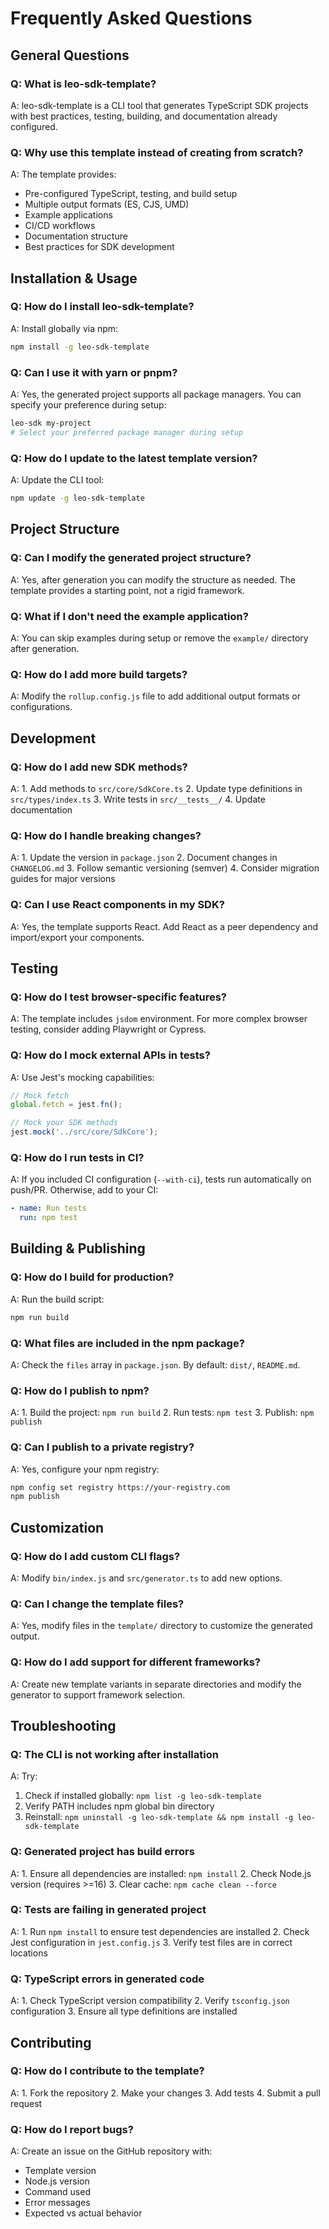 # Frequently Asked Questions

## General Questions

### Q: What is leo-sdk-template?
A: leo-sdk-template is a CLI tool that generates TypeScript SDK projects with best practices, testing, building, and documentation already configured.

### Q: Why use this template instead of creating from scratch?
A: The template provides:
- Pre-configured TypeScript, testing, and build setup
- Multiple output formats (ES, CJS, UMD)
- Example applications
- CI/CD workflows
- Documentation structure
- Best practices for SDK development

## Installation & Usage

### Q: How do I install leo-sdk-template?
A: Install globally via npm:
```bash
npm install -g leo-sdk-template
```

### Q: Can I use it with yarn or pnpm?
A: Yes, the generated project supports all package managers. You can specify your preference during setup:
```bash
leo-sdk my-project
# Select your preferred package manager during setup
```

### Q: How do I update to the latest template version?
A: Update the CLI tool:
```bash
npm update -g leo-sdk-template
```

## Project Structure

### Q: Can I modify the generated project structure?
A: Yes, after generation you can modify the structure as needed. The template provides a starting point, not a rigid framework.

### Q: What if I don't need the example application?
A: You can skip examples during setup or remove the `example/` directory after generation.

### Q: How do I add more build targets?
A: Modify the `rollup.config.js` file to add additional output formats or configurations.

## Development

### Q: How do I add new SDK methods?
A: 1. Add methods to `src/core/SdkCore.ts`
2. Update type definitions in `src/types/index.ts`
3. Write tests in `src/__tests__/`
4. Update documentation

### Q: How do I handle breaking changes?
A: 1. Update the version in `package.json`
2. Document changes in `CHANGELOG.md`
3. Follow semantic versioning (semver)
4. Consider migration guides for major versions

### Q: Can I use React components in my SDK?
A: Yes, the template supports React. Add React as a peer dependency and import/export your components.

## Testing

### Q: How do I test browser-specific features?
A: The template includes `jsdom` environment. For more complex browser testing, consider adding Playwright or Cypress.

### Q: How do I mock external APIs in tests?
A: Use Jest's mocking capabilities:
```typescript
// Mock fetch
global.fetch = jest.fn();

// Mock your SDK methods
jest.mock('../src/core/SdkCore');
```

### Q: How do I run tests in CI?
A: If you included CI configuration (`--with-ci`), tests run automatically on push/PR. Otherwise, add to your CI:
```yaml
- name: Run tests
  run: npm test
```

## Building & Publishing

### Q: How do I build for production?
A: Run the build script:
```bash
npm run build
```

### Q: What files are included in the npm package?
A: Check the `files` array in `package.json`. By default: `dist/`, `README.md`.

### Q: How do I publish to npm?
A: 1. Build the project: `npm run build`
2. Run tests: `npm test`
3. Publish: `npm publish`

### Q: Can I publish to a private registry?
A: Yes, configure your npm registry:
```bash
npm config set registry https://your-registry.com
npm publish
```

## Customization

### Q: How do I add custom CLI flags?
A: Modify `bin/index.js` and `src/generator.ts` to add new options.

### Q: Can I change the template files?
A: Yes, modify files in the `template/` directory to customize the generated output.

### Q: How do I add support for different frameworks?
A: Create new template variants in separate directories and modify the generator to support framework selection.

## Troubleshooting

### Q: The CLI is not working after installation
A: Try:
1. Check if installed globally: `npm list -g leo-sdk-template`
2. Verify PATH includes npm global bin directory
3. Reinstall: `npm uninstall -g leo-sdk-template && npm install -g leo-sdk-template`

### Q: Generated project has build errors
A: 1. Ensure all dependencies are installed: `npm install`
2. Check Node.js version (requires >=16)
3. Clear cache: `npm cache clean --force`

### Q: Tests are failing in generated project
A: 1. Run `npm install` to ensure test dependencies are installed
2. Check Jest configuration in `jest.config.js`
3. Verify test files are in correct locations

### Q: TypeScript errors in generated code
A: 1. Check TypeScript version compatibility
2. Verify `tsconfig.json` configuration
3. Ensure all type definitions are installed

## Contributing

### Q: How do I contribute to the template?
A: 1. Fork the repository
2. Make your changes
3. Add tests
4. Submit a pull request

### Q: How do I report bugs?
A: Create an issue on the GitHub repository with:
- Template version
- Node.js version
- Command used
- Error messages
- Expected vs actual behavior




